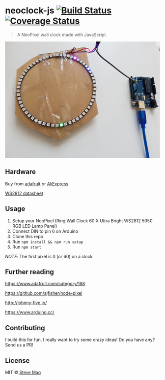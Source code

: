 # neoclock-js [![Build Status](https://travis-ci.org/stevemao/neoclock-js.svg?branch=master)](https://travis-ci.org/stevemao/neoclock-js) [![Coverage Status](https://coveralls.io/repos/github/stevemao/neoclock-js/badge.svg?branch=master)](https://coveralls.io/github/stevemao/neoclock-js?branch=master)

> A NeoPixel wall clock made with JavaScript

![prototype](prototype.jpg)


## Hardware

Buy from [adafruit](https://www.adafruit.com/categories/184) or [AliExpress](https://www.aliexpress.com/wholesale?catId=0&initiative_id=SB_20160910210158&SearchText=ws2812+60+arduino)

[WS2812 datasheet](https://cdn-shop.adafruit.com/datasheets/WS2812.pdf)


## Usage

1. Setup your NeoPixel (Ring Wall Clock 60 X Ultra Bright WS2812 5050 RGB LED Lamp Panel)
1. Connect DIN to pin 6 on Arduino
1. Clone this repo
1. Run `npm install && npm run setup`
1. Run `npm start`

*NOTE*: The first pixel is 0 (or 60) on a clock


## Further reading

https://www.adafruit.com/category/168

https://github.com/ajfisher/node-pixel

http://johnny-five.io/

https://www.arduino.cc/


## Contributing

I build this for fun. I really want to try some crazy ideas! Do you have any? Send us a PR!


## License

MIT © [Steve Mao](https://github.com/stevemao)
